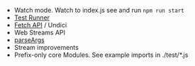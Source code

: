 * Watch mode. Watch to index.js see and run ``npm run start``
* [Test Runner](./test/index.md)
* [Fetch API](./fetchApi/index.md) / Undici
* Web Streams API
* [parseArgs](./parseArgs/index.js)
* Stream improvements
* Prefix-only core Modules. See example imports in ./test/*.js